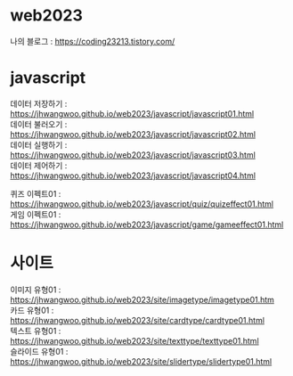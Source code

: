 # web2023

나의 블로그 : https://coding23213.tistory.com/   


# javascript
데이터 저장하기 : https://jhwangwoo.github.io/web2023/javascript/javascript01.html   
데이터 불러오기 : https://jhwangwoo.github.io/web2023/javascript/javascript02.html   
데이터 실행하기 : https://jhwangwoo.github.io/web2023/javascript/javascript03.html   
데이터 제어하기 : https://jhwangwoo.github.io/web2023/javascript/javascript04.html   

퀴즈 이펙트01 : https://jhwangwoo.github.io/web2023/javascript/quiz/quizeffect01.html   
게임 이펙트01 : https://jhwangwoo.github.io/web2023/javascript/game/gameeffect01.html   


# 사이트
이미지 유형01 : https://jhwangwoo.github.io/web2023/site/imagetype/imagetype01.htm   
카드 유형01 : https://jhwangwoo.github.io/web2023/site/cardtype/cardtype01.html   
텍스트 유형01 : https://jhwangwoo.github.io/web2023/site/texttype/texttype01.html   
슬라이드 유형01 : https://jhwangwoo.github.io/web2023/site/slidertype/slidertype01.html   
